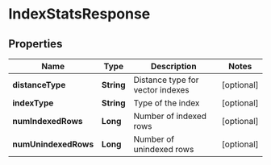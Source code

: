 

# IndexStatsResponse


## Properties

| Name | Type | Description | Notes |
|------------ | ------------- | ------------- | -------------|
|**distanceType** | **String** | Distance type for vector indexes |  [optional] |
|**indexType** | **String** | Type of the index |  [optional] |
|**numIndexedRows** | **Long** | Number of indexed rows |  [optional] |
|**numUnindexedRows** | **Long** | Number of unindexed rows |  [optional] |




